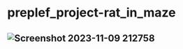# preplef_project-rat_in_maze
## ![Screenshot 2023-11-09 212758](https://github.com/Snehal042/preplef_project-rat_in_maze/assets/117568272/1943b729-37f1-487b-b4f8-178640e7d2aa)
